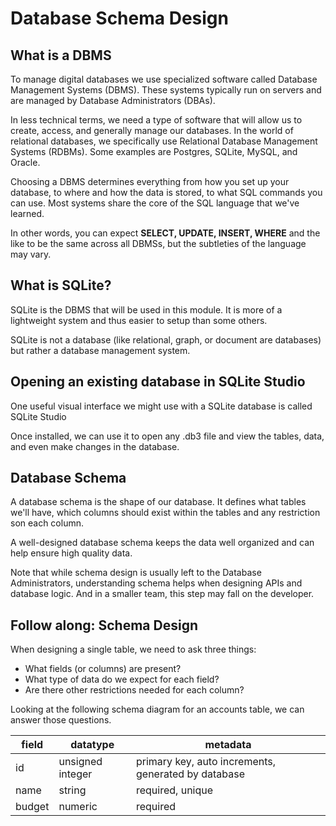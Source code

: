 # Database Schema Design

## What is a DBMS

To manage digital databases we use specialized software called Database Management Systems (DBMS). These systems typically run on servers and are managed by Database Administrators (DBAs).

In less technical terms, we need a type of software that will allow us to create, access, and generally manage our databases. In the world of relational databases, we specifically use Relational Database Management Systems (RDBMs). Some examples are Postgres, SQLite, MySQL, and Oracle.

Choosing a DBMS determines everything from how you set up your database, to where and how the data is stored, to what SQL commands you can use. Most systems share the core of the SQL language that we've learned.

In other words, you can expect **SELECT, UPDATE, INSERT, WHERE** and the like to be the same across all DBMSs, but the subtleties of the language may vary.

## What is SQLite?

SQLite is the DBMS that will be used in this module. It is more of a lightweight system and thus easier to setup than some others.

SQLite is not a database (like relational, graph, or document are databases) but rather a database management system.

## Opening an existing database in SQLite Studio

One useful visual interface we might use with a SQLite database is called SQLite Studio

Once installed, we can use it to open any .db3 file and view the tables, data, and even make changes in the database.

## Database Schema

A database schema is the shape of our database. It defines what tables we'll have, which columns should exist within the tables and any restriction son each column.

A well-designed database schema keeps the data well organized and can help ensure high quality data.

Note that while schema design is usually left to the Database Administrators, understanding schema helps when designing APIs and database logic. And in a smaller team, this step may fall on the developer.

## Follow along: Schema Design

When designing a single table, we need to ask three things:

* What fields (or columns) are present?
* What type of data do we expect for each field?
* Are there other restrictions needed for each column?

Looking at the following schema diagram for an accounts table, we can answer those questions.

| field   | datatype      | metadata |
| --------|---------------|--------- |
|id       | unsigned integer | primary key, auto increments, generated by database |
| name | string | required, unique |
|budget | numeric | required |
